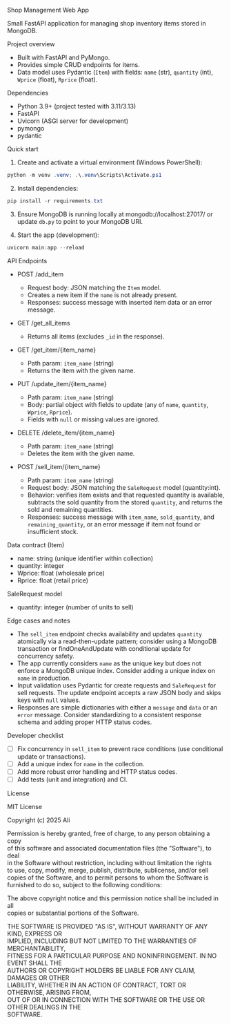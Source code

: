 Shop Management Web App

Small FastAPI application for managing shop inventory items stored in MongoDB.

Project overview

- Built with FastAPI and PyMongo.
- Provides simple CRUD endpoints for items.
- Data model uses Pydantic (`Item`) with fields: `name` (str), `quantity` (int), `Wprice` (float), `Rprice` (float).

Dependencies

- Python 3.9+ (project tested with 3.11/3.13)
- FastAPI
- Uvicorn (ASGI server for development)
- pymongo
- pydantic

Quick start

1. Create and activate a virtual environment (Windows PowerShell):

```powershell
python -m venv .venv; .\.venv\Scripts\Activate.ps1
```

2. Install dependencies:

```powershell
pip install -r requirements.txt
```

3. Ensure MongoDB is running locally at mongodb://localhost:27017/ or update `db.py` to point to your MongoDB URI.

4. Start the app (development):

```powershell
uvicorn main:app --reload
```

API Endpoints

- POST /add_item
  - Request body: JSON matching the `Item` model.
  - Creates a new item if the `name` is not already present.
  - Responses: success message with inserted item data or an error message.

- GET /get_all_items
  - Returns all items (excludes `_id` in the response).

- GET /get_item/{item_name}
  - Path param: `item_name` (string)
  - Returns the item with the given name.

- PUT /update_item/{item_name}
  - Path param: `item_name` (string)
  - Body: partial object with fields to update (any of `name`, `quantity`, `Wprice`, `Rprice`).
  - Fields with `null` or missing values are ignored.

- DELETE /delete_item/{item_name}
  - Path param: `item_name` (string)
  - Deletes the item with the given name.

- POST /sell_item/{item_name}
  - Path param: `item_name` (string)
  - Request body: JSON matching the `SaleRequest` model (quantity:int).
  - Behavior: verifies item exists and that requested quantity is available, subtracts the sold quantity from the stored `quantity`, and returns the sold and remaining quantities.
  - Responses: success message with `item_name`, `sold_quantity`, and `remaining_quantity`, or an error message if item not found or insufficient stock.

Data contract (Item)

- name: string (unique identifier within collection)
- quantity: integer
- Wprice: float (wholesale price)
- Rprice: float (retail price)

SaleRequest model

- quantity: integer (number of units to sell)

Edge cases and notes

- The `sell_item` endpoint checks availability and updates `quantity` atomically via a read-then-update pattern; consider using a MongoDB transaction or findOneAndUpdate with conditional update for concurrency safety.
- The app currently considers `name` as the unique key but does not enforce a MongoDB unique index. Consider adding a unique index on `name` in production.
- Input validation uses Pydantic for create requests and `SaleRequest` for sell requests. The update endpoint accepts a raw JSON body and skips keys with `null` values.
- Responses are simple dictionaries with either a `message` and `data` or an `error` message. Consider standardizing to a consistent response schema and adding proper HTTP status codes.

Developer checklist

- [ ] Fix concurrency in `sell_item` to prevent race conditions (use conditional update or transactions).
- [ ] Add a unique index for `name` in the collection.
- [ ] Add more robust error handling and HTTP status codes.
- [ ] Add tests (unit and integration) and CI.

License

MIT License  

Copyright (c) 2025 Ali  

Permission is hereby granted, free of charge, to any person obtaining a copy  
of this software and associated documentation files (the "Software"), to deal  
in the Software without restriction, including without limitation the rights  
to use, copy, modify, merge, publish, distribute, sublicense, and/or sell  
copies of the Software, and to permit persons to whom the Software is  
furnished to do so, subject to the following conditions:  

The above copyright notice and this permission notice shall be included in all  
copies or substantial portions of the Software.  

THE SOFTWARE IS PROVIDED "AS IS", WITHOUT WARRANTY OF ANY KIND, EXPRESS OR  
IMPLIED, INCLUDING BUT NOT LIMITED TO THE WARRANTIES OF MERCHANTABILITY,  
FITNESS FOR A PARTICULAR PURPOSE AND NONINFRINGEMENT. IN NO EVENT SHALL THE  
AUTHORS OR COPYRIGHT HOLDERS BE LIABLE FOR ANY CLAIM, DAMAGES OR OTHER  
LIABILITY, WHETHER IN AN ACTION OF CONTRACT, TORT OR OTHERWISE, ARISING FROM,  
OUT OF OR IN CONNECTION WITH THE SOFTWARE OR THE USE OR OTHER DEALINGS IN THE  
SOFTWARE.  

